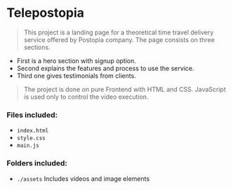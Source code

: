 # Telepostopia

> This project is a landing page for a theoretical time travel delivery service offered by Postopia company. The page consists on three sections.

* First is a hero section with signup option.
* Second explains the features and process to use the service.
* Third one gives testimonials from clients.

> The project is done on pure Frontend with HTML and CSS. JavaScript is used only to control the video execution.

### Files included:

  - `index.html`
  - `style.css`
  - `main.js`

### Folders included:

  - `./assets` Includes videos and image elements
